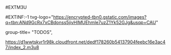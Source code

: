 #EXTM3U

#EXTINF:-1 tvg-logo="https://encrypted-tbn0.gstatic.com/images?q=tbn:ANd9GcRx7xCBdonss5jivHlMUEhmIe7uzZ1Yk52GJg&usqp=CAU"

group-title= "TODOS",

https://d1wwtskvr1r98k.cloudfront.net/dedf178260b54137904feebc16e3ac47/index_2.m3u8
